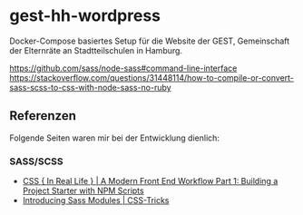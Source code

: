 # gest-hh-wordpress

Docker-Compose basiertes Setup für die Website der GEST, Gemeinschaft der Elternräte an Stadtteilschulen in Hamburg.

https://github.com/sass/node-sass#command-line-interface
https://stackoverflow.com/questions/31448114/how-to-compile-or-convert-sass-scss-to-css-with-node-sass-no-ruby

## Referenzen

Folgende Seiten waren mir bei der Entwicklung dienlich:

### SASS/SCSS

* [CSS { In Real Life } | A Modern Front End Workflow Part 1: Building a Project Starter with NPM Scripts](https://css-irl.info/a-modern-front-end-workflow-part-1/)
* [Introducing Sass Modules | CSS-Tricks](https://css-tricks.com/introducing-sass-modules/)
